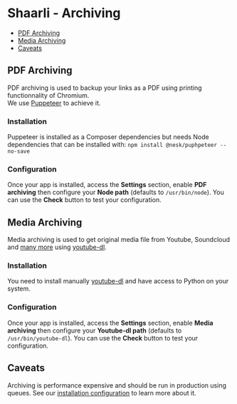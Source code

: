 # Shaarli - Archiving

- [PDF Archiving](#pdf-archiving)
- [Media Archiving](#media-archiving)
- [Caveats](#caveats)

## PDF Archiving

PDF archiving is used to backup your links as a PDF using printing functionnality of Chromium.  
We use [Puppeteer](https://github.com/GoogleChrome/puppeteer) to achieve it.

### Installation

Puppeteer is installed as a Composer dependencies but needs Node dependencies that can be installed with:
`npm install @nesk/puphpeteer --no-save`

### Configuration

Once your app is installed, access the **Settings** section, enable **PDF archiving** then configure your **Node path** (defaults to `/usr/bin/node`).
You can use the **Check** button to test your configuration.

## Media Archiving

Media archiving is used to get original media file from Youtube, Soundcloud and [many more](http://ytdl-org.github.io/youtube-dl/supportedsites.html) using [youtube-dl](https://github.com/ytdl-org/youtube-dl/).

### Installation

You need to install manually [youtube-dl](https://github.com/ytdl-org/youtube-dl/#installation) and have access to Python on your system.

### Configuration

Once your app is installed, access the **Settings** section, enable **Media archiving** then configure your **Youtube-dl path** (defaults to `/usr/bin/youtube-dl`).
You can use the **Check** button to test your configuration.

## Caveats

Archiving is performance expensive and should be run in production using queues. See our [installation configuration](https://github.com/MarceauKa/laravel-shaarli/blob/dev/documentation/installation.md) to learn more about it.
